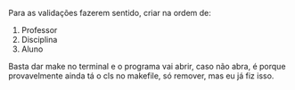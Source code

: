 Para as validações fazerem sentido, criar na ordem de:

1. Professor
2. Disciplina
3. Aluno

Basta dar make no terminal e o programa vai abrir, caso não abra, é porque provavelmente ainda tá o cls no makefile, só remover, mas eu já fiz isso. 
